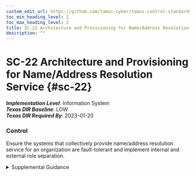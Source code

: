 ```yaml
---
custom_edit_url: https://github.com/tamus-cyber/tamus-control-standards/tree/main/content/tamus.edu/TAMUS_profile.xml
toc_min_heading_level: 2
toc_max_heading_level: 2
title: SC-22 Architecture and Provisioning for Name/Address Resolution Service
description: ""
---
```


# SC-22 Architecture and Provisioning for Name/Address Resolution Service {#sc-22}

_**Implementation Level**_: Information System\
_**Texas DIR Baseline**_: LOW\
_**Texas DIR Required By**_: 2023-01-20

### Control

Ensure the systems that collectively provide name/address resolution service for an organization are fault-tolerant and implement internal and external role separation.

<details>
  <summary>Supplemental Guidance</summary>

Systems that provide name and address resolution services include domain name system (DNS) servers. To eliminate single points of failure in systems and enhance redundancy, organizations employ at least two authoritative domain name system servers—one configured as the primary server and the other configured as the secondary server. Additionally, organizations typically deploy the servers in two geographically separated network subnetworks (i.e., not located in the same physical facility). For role separation, DNS servers with internal roles only process name and address resolution requests from within organizations (i.e., from internal clients). DNS servers with external roles only process name and address resolution information requests from clients external to organizations (i.e., on external networks, including the Internet). Organizations specify clients that can access authoritative DNS servers in certain roles (e.g., by address ranges and explicit lists).

</details>

